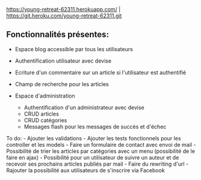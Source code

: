 https://young-retreat-62311.herokuapp.com/ |
https://git.heroku.com/young-retreat-62311.git


Fonctionnalités présentes:
------
- Espace blog accessible par tous les utilisateurs
- Authentification utilisateur avec devise
- Ecriture d'un commentaire sur un article si l'utilisateur est authentifié
- Champ de recherche pour les articles

- Espace d'administration
    - Authentification d'un administrateur avec devise
    - CRUD articles
    - CRUD catégories
    - Messages flash pour les messages de succès et d'échec
    
To do:
    - Ajouter les validations
    - Ajouter les tests fonctionnels pour les controller et les models
    - Faire un formulaire de contact avec envoi de mail
    - Possibilité de trier les articles par catégories avec un menu (possibilité de le faire en ajax)
    - Possibilité pour un utilisateur de suivre un auteur et de recevoir ses prochains articles publiés par mail
    - Faire du rewriting d'url
    - Rajouter la possibilité aux utilisateurs de s'inscrire via Facebook